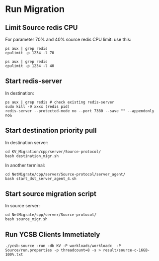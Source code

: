# Run Migration  

## Limit Source redis CPU
For parameter 70% and 40% source redis CPU limit:
use this:
```
ps aux | grep redis
cpulimit -p 1234 -l 70
```

```
ps aux | grep redis
cpulimit -p 1234 -l 40
```

## Start redis-server 
In destination:
```
ps aux | grep redis # check existing redis-server
sudo kill -9 xxxx (redis pid)
redis-server --protected-mode no --port 7380 --save "" --appendonly no&
```


## Start destination priority pull 
In destination server:

```
cd KV_Migration/cpp/server/Source-protocol/
bash destination_migr.sh
```

In another terminal:
```
cd NetMigrate/cpp/server/Source-protocol/server_agent/
bash start_dst_server_agent_4.sh
```



## Start source migration script
In source server:
```
cd NetMigrate/cpp/server/Source-protocol/
bash source_migr.sh
```




## Run YCSB Clients Immetiately

```
./ycsb-source -run -db KV -P workloads/workloadc  -P Source/run.properties -p threadcount=8 -s > result/source-c-16GB-100%.txt
```


